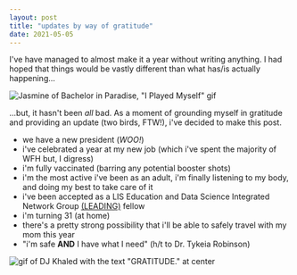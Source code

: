 ```yaml
---
layout: post
title: "updates by way of gratitude"
date: 2021-05-05
---
```


I've have managed to almost make it a year without writing anything. I had hoped that things would be vastly different than what has/is actually happening...

![Jasmine of Bachelor in Paradise, "I Played Myself" gif](https://media.giphy.com/media/KChOCrUh2lYxW/giphy.gif)

...but, it hasn't been *all* bad. As a moment of grounding myself in gratitude and providing an update (two birds, FTW!), i've decided to make this post.

* we have a new president (*WOO!*)
* i've celebrated a year at my new job (which i've spent the majority of WFH but, I digress)
* i'm fully vaccinated (barring any potential booster shots)
* i'm the most active i've been as an adult, i'm finally listening to my body, and doing my best to take care of it
* i've been accepted as a LIS Education and Data Science Integrated Network Group [(LEADING)](https://cci.drexel.edu/mrc/leading/) fellow
* i'm turning 31 (at home)
* there's a pretty strong possibility that i'll be able to safely travel with my mom this year
* "i'm safe **AND** I have what I need" (h/t to Dr. Tykeia Robinson)

![gif of DJ Khaled with the text "GRATITUDE." at center](https://media2.giphy.com/media/LOu2MMZgOPItHK6QJd/giphy.gif?cid=790b7611babd7ae4c58b911ef33a3fd69d77b9e8ad388082&rid=giphy.gif)
